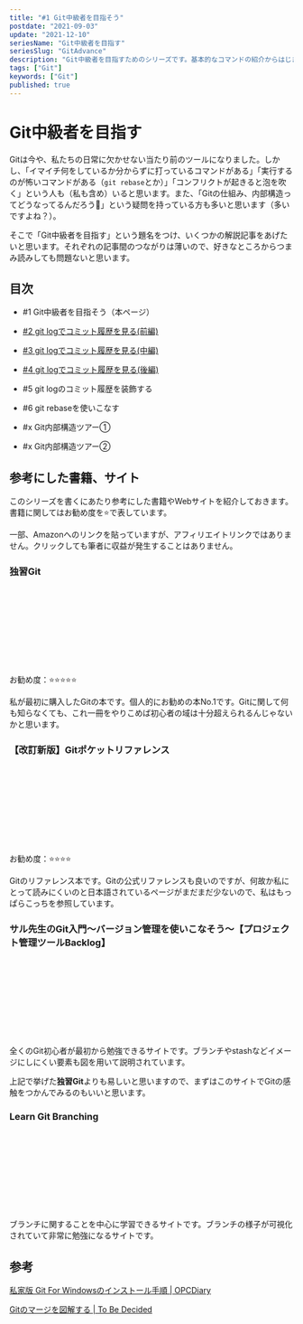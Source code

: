 ```yaml
---
title: "#1 Git中級者を目指そう"
postdate: "2021-09-03"
update: "2021-12-10"
seriesName: "Git中級者を目指す"
seriesSlug: "GitAdvance"
description: "Git中級者を目指すためのシリーズです。基本的なコマンドの紹介からはじまり、Gitの内部構造を理解するところまでが目標です。"
tags: ["Git"]
keywords: ["Git"]
published: true
---
```


# Git中級者を目指す

Gitは今や、私たちの日常に欠かせない当たり前のツールになりました。しかし、「イマイチ何をしているか分からずに打っているコマンドがある」「実行するのが怖いコマンドがある（`git rebase`とか）」「コンフリクトが起きると泡を吹く」という人も（私も含め）いると思います。また、「Gitの仕組み、内部構造ってどうなってるんだろう🤔」という疑問を持っている方も多いと思います（多いですよね？）。

そこで「Git中級者を目指す」という題名をつけ、いくつかの解説記事をあげたいと思います。それぞれの記事間のつながりは薄いので、好きなところからつまみ読みしても問題ないと思います。

## 目次

- \#1 Git中級者を目指そう（本ページ）
- [#2 git logでコミット履歴を見る(前編)](/GitAdvance/02/)
- [#3 git logでコミット履歴を見る(中編)](/GitAdvance/03/)
- [#4 git logでコミット履歴を見る(後編)](/GitAdvance/04/)
- #5 git logのコミット履歴を装飾する
- #6 git rebaseを使いこなす

- #x Git内部構造ツアー①
- #x Git内部構造ツアー②

## 参考にした書籍、サイト

このシリーズを書くにあたり参考にした書籍やWebサイトを紹介しておきます。書籍に関してはお勧め度を⭐️で表しています。

<aside>

一部、Amazonへのリンクを貼っていますが、アフィリエイトリンクではありません。クリックしても筆者に収益が発生することはありません。

</aside>

### 独習Git

<div class="iframely-embed"><div class="iframely-responsive" style="height: 140px; padding-bottom: 0;"><a href="https://www.shoeisha.co.jp/book/detail/9784798144610" data-iframely-url="//iframely.net/9I3Qjxl?card=small"></a></div></div><script async src="//iframely.net/embed.js" charset="utf-8"></script>

お勧め度：⭐⭐️⭐⭐️⭐️

私が最初に購入したGitの本です。個人的にお勧めの本No.1です。Gitに関して何も知らなくても、これ一冊をやりこめば初心者の域は十分超えられるんじゃないかと思います。

### 【改訂新版】Gitポケットリファレンス

<div class="iframely-embed"><div class="iframely-responsive" style="height: 140px; padding-bottom: 0;"><a href="https://gihyo.jp/book/2017/978-4-7741-8593-4" data-iframely-url="//iframely.net/AdiBNys?card=small"></a></div></div><script async src="//iframely.net/embed.js" charset="utf-8"></script>

お勧め度：⭐⭐️⭐⭐️

Gitのリファレンス本です。Gitの公式リファレンスも良いのですが、何故か私にとって読みにくいのと日本語されているページがまだまだ少ないので、私はもっぱらこっちを参照しています。

### サル先生のGit入門〜バージョン管理を使いこなそう〜【プロジェクト管理ツールBacklog】

<div class="iframely-embed"><div class="iframely-responsive" style="height: 140px; padding-bottom: 0;"><a href="https://backlog.com/ja/git-tutorial/" data-iframely-url="//iframely.net/SeBmIQX?card=small"></a></div></div><script async src="//iframely.net/embed.js" charset="utf-8"></script>

全くのGit初心者が最初から勉強できるサイトです。ブランチやstashなどイメージにしにくい要素も図を用いて説明されています。

上記で挙げた**独習Git**よりも易しいと思いますので、まずはこのサイトでGitの感触をつかんでみるのもいいと思います。

### Learn Git Branching

<div class="iframely-embed"><div class="iframely-responsive" style="height: 140px; padding-bottom: 0;"><a href="https://pcottle.github.io/learnGitBranching/index.html?demo" data-iframely-url="//iframely.net/V45xJdg?card=small"></a></div></div><script async src="//iframely.net/embed.js" charset="utf-8"></script>

ブランチに関することを中心に学習できるサイトです。ブランチの様子が可視化されていて非常に勉強になるサイトです。

## 参考

[私家版 Git For Windowsのインストール手順 | OPCDiary](https://opcdiary.net/technical/programming/%E7%A7%81%E5%AE%B6%E7%89%88-git-for-windows%E3%81%AE%E3%82%A4%E3%83%B3%E3%82%B9%E3%83%88%E3%83%BC%E3%83%AB%E6%89%8B%E9%A0%86/)

[Gitのマージを図解する | To Be Decided](https://www.kaitoy.xyz/2015/12/28/git-merge/)